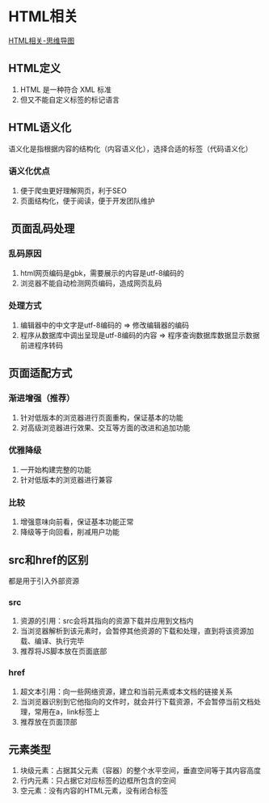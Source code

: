# HTML相关

[HTML相关-思维导图](./mind/01-HTML相关.html)

## HTML定义

1. HTML 是一种符合 XML 标准
2. 但又不能自定义标签的标记语言

## HTML语义化

语义化是指根据内容的结构化（内容语义化），选择合适的标签（代码语义化）

### 语义化优点

1. 便于爬虫更好理解网页，利于SEO
2. 页面结构化，便于阅读，便于开发团队维护

##  页面乱码处理

### 乱码原因

1. html网页编码是gbk，需要展示的内容是utf-8编码的
2. 浏览器不能自动检测网页编码，造成网页乱码
 

### 处理方式

1. 编辑器中的中文字是utf-8编码的 => 修改编辑器的编码
2. 程序从数据库中调出呈现是utf-8编码的内容 => 程序查询数据库数据显示数据前进程序转码

## 页面适配方式

### 渐进增强（推荐）

1. 针对低版本的浏览器进行页面重构，保证基本的功能
2. 对高级浏览器进行效果、交互等方面的改进和追加功能

### 优雅降级

1. 一开始构建完整的功能
2. 针对低版本的浏览器进行兼容

### 比较

1. 增强意味向前看，保证基本功能正常
2. 降级等于向回看，削减用户功能

## src和href的区别

都是用于引入外部资源

### src

1. 资源的引用：src会将其指向的资源下载并应⽤到⽂档内
2. 当浏览器解析到该元素时，会暂停其他资源的下载和处理，直到将该资源加载、编译、执⾏完毕
3. 推荐将JS脚本放在页面底部

### href

1. 超文本引用：向一些网络资源，建立和当前元素或本文档的链接关系
2. 当浏览器识别到它他指向的⽂件时，就会并⾏下载资源，不会暂停当前文档处理，常用在a，link标签上
3. 推荐放在页面顶部

## 元素类型

1. 块级元素：占据其父元素（容器）的整个水平空间，垂直空间等于其内容高度
2. 行内元素：只占据它对应标签的边框所包含的空间
3. 空元素：没有内容的HTML元素，没有闭合标签
